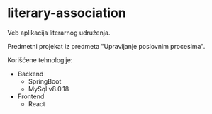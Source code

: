 # literary-association

Veb aplikacija literarnog udruženja.

Predmetni projekat iz predmeta "Upravljanje poslovnim procesima". 

Korišćene tehnologije:
  - Backend 
    * SpringBoot
    * MySql v8.0.18
  - Frontend
    * React 
  
